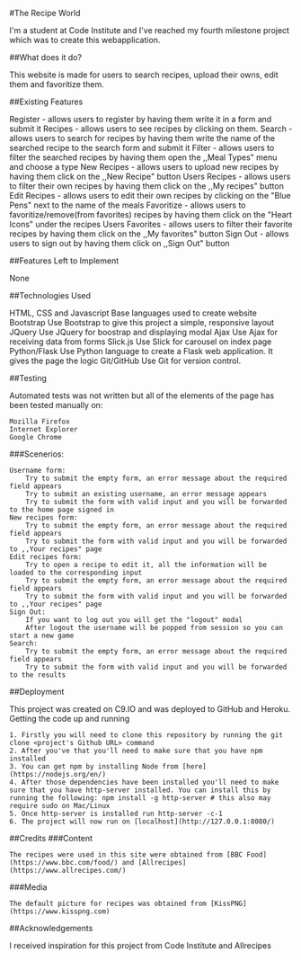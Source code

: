#The Recipe World

I'm a student at Code Institute and I've reached my fourth milestone project which was to create this webapplication.

##What does it do?

This website is made for users to search recipes, upload their owns, edit them and favoritize them.

##Existing Features

Register        - allows users to register by having them write it in a form and submit it
Recipes         - allows users to see recipes by clicking on them.
Search          - allows users to search for recipes by having them write the name of the searched recipe to the search form and submit it
Filter          - allows users to filter the searched recipes by having them open the ,,Meal Types" menu and choose a type
New Recipes     - allows users to upload new recipes by having them click on the ,,New Recipe" button
Users Recipes   - allows users to filter their own recipes by having them click on the ,,My recipes" button
Edit Recipes    - allows users to edit their own recipes by clicking on the "Blue Pens" next to the name of the meals
Favoritize      - allows users to favoritize/remove(from favorites) recipes by having them click on the "Heart Icons" under the recipes
Users Favorites - allows users to filter their favorite recipes by having them click on the ,,My favorites" button
Sign Out        - allows users to sign out by having them click on ,,Sign Out" button

##Features Left to Implement

None

##Technologies Used

HTML, CSS and Javascript
    Base languages used to create website
Bootstrap
    Use Bootstrap to give this project a simple, responsive layout
JQuery
    Use JQuery for boostrap and displaying modal
Ajax
    Use Ajax for receiving data from forms
Slick.js
    Use Slick for carousel on index page
Python/Flask
    Use Python language to create a Flask web application.
    It gives the page the logic
Git/GitHub
    Use Git for version control.

##Testing

Automated tests was not written but all of the elements of the page has been tested manually on:

    Mozilla Firefox
    Internet Explorer
    Google Chrome

###Scenerios:

    Username form:
        Try to submit the empty form, an error message about the required field appears
        Try to submit an existing username, an error message appears
        Try to submit the form with valid input and you will be forwarded to the home page signed in
    New recipes form:
        Try to submit the empty form, an error message about the required field appears
        Try to submit the form with valid input and you will be forwarded to ,,Your recipes" page
    Edit recipes form:
        Try to open a recipe to edit it, all the information will be loaded to the corresponding input
        Try to submit the empty form, an error message about the required field appears
        Try to submit the form with valid input and you will be forwarded to ,,Your recipes" page
    Sign Out:
        If you want to log out you will get the "logout" modal
        After logout the username will be popped from session so you can start a new game
    Search:
        Try to submit the empty form, an error message about the required field appears
        Try to submit the form with valid input and you will be forwarded to the results

##Deployment

This project was created on C9.IO and was deployed to GitHub and Heroku.
Getting the code up and running

    1. Firstly you will need to clone this repository by running the git clone <project's Github URL> command
    2. After you've that you'll need to make sure that you have npm installed
    3. You can get npm by installing Node from [here](https://nodejs.org/en/)
    4. After those dependencies have been installed you'll need to make sure that you have http-server installed. You can install this by running the following: npm install -g http-server # this also may require sudo on Mac/Linux
    5. Once http-server is installed run http-server -c-1
    6. The project will now run on [localhost](http://127.0.0.1:8080/)

##Credits
###Content

    The recipes were used in this site were obtained from [BBC Food](https://www.bbc.com/food/) and [Allrecipes](https://www.allrecipes.com/)

###Media

    The default picture for recipes was obtained from [KissPNG](https://www.kisspng.com)

##Acknowledgements

I received inspiration for this project from Code Institute and Allrecipes